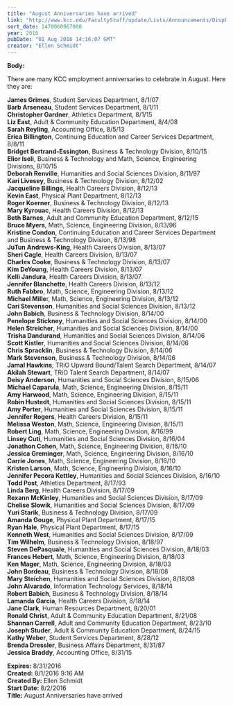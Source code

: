 ```yaml
---
title: "August Anniversaries have arrived"
link: "http://www.kcc.edu/FacultyStaff/update/Lists/Announcements/DispForm.aspx?ID=2260"
sort_date: 1470060967000
year: 2016
pubDate: "01 Aug 2016 14:16:07 GMT"
creator: "Ellen Schmidt"
---
```


<div><b>Body:</b> <div class="ExternalClass773917111A19420485938590E0694316"><p>​There are many KCC employment anniversaries to celebrate in August. Here they are:</p>
<p><strong>James Grimes</strong>, Student Services Department, 8/1/07<br /><strong>Barb Arseneau</strong>, Student Services Department, 8/1/11<br /><strong>Christopher Gardner</strong>, Athletics Department, 8/1/15<br /><strong>Liz East</strong>, Adult &amp; Community Education Department, 8/4/08<br /><strong>Sarah Reyling</strong>, Accounting Office, 8/5/13<br /><strong>Erica Billington</strong>, Continuing Education and Career Services Department, 8/8/11<br /><strong>Bridget Bertrand-Essington</strong>, Business &amp; Technology Division, 8/10/15<br /><strong>Elior Iseli</strong>, Business &amp; Technology and Math, Science, Engineering Divisions, 8/10/15<br /><strong>Deborah Renville</strong>, Humanities and Social Sciences Division, 8/11/97<br /><strong>Kari Livesey</strong>, Business &amp; Technology Division, 8/12/02<br /><strong>Jacqueline Billings</strong>, Health Careers Division, 8/12/13<br /><strong>Kevin East</strong>, Physical Plant Department, 8/12/13<br /><strong>Roger Koerner</strong>, Business &amp; Technology Division, 8/12/13<br /><strong>Mary Kyrouac</strong>, Health Careers Division, 8/12/13<br /><strong>Beth Barnes</strong>, Adult and Community Education Department, 8/12/15<br /><strong>Bruce Myers</strong>, Math, Science, Engineering Division, 8/13/96<br /><strong>Kristine Condon</strong>, Continuing Education and Career Services Department and Business &amp; Technology Division, 8/13/98<br /><strong>JuTun Andrews-King</strong>, Health Careers Division, 8/13/07<br /><strong>Sheri Cagle</strong>, Health Careers Division, 8/13/07<br /><strong>Charles Cooke</strong>, Business &amp; Technology Division, 8/13/07<br /><strong>Kim DeYoung</strong>, Health Careers Division, 8/13/07<br /><strong>Kelli Jandura</strong>, Health Careers Division, 8/13/07<br /><strong>Jennifer Blanchette</strong>, Health Careers Division, 8/13/12<br /><strong>Ruth Fabbro</strong>, Math, Science, Engineering Division, 8/13/12<br /><strong>Michael Mille</strong>r, Math, Science, Engineering Division, 8/13/12<br /><strong>Cari Stevenson</strong>, Humanities and Social Sciences Division, 8/13/12 <br /><strong>John Babich</strong>, Business &amp; Technology Division, 8/14/00<br /><strong>Penelope Stickney</strong>, Humanities and Social Sciences Division, 8/14/00<br /><strong>Helen Streicher</strong>, Humanities and Social Sciences Division, 8/14/00<br /><strong>Trisha Dandurand</strong>, Humanities and Social Sciences Division, 8/14/06<br /><strong>Scott Kistler</strong>, Humanities and Social Sciences Division, 8/14/06<br /><strong>Chris Spracklin</strong>, Business &amp; Technology Division, 8/14/06<br /><strong>Mark Stevenson</strong>, Business &amp; Technology Division, 8/14/06<br /><strong>Jamal Hawkins</strong>, TRiO Upward Bound/Talent Search Department, 8/14/07<br /><strong>Akilah Stewart</strong>, TRiO Talent Search Department, 8/14/07<br /><strong>Deisy Anderson</strong>, Humanities and Social Sciences Division, 8/15/06<br /><strong>Michael Caparula</strong>, Math, Science, Engineering Division, 8/15/11<br /><strong>Amy Harwood</strong>, Math, Science, Engineering Division, 8/15/11<br /><strong>Robin Hustedt</strong>, Humanities and Social Sciences Division, 8/15/11<br /><strong>Amy Porter</strong>, Humanities and Social Sciences Division, 8/15/11<br /><strong>Jennifer Rogers</strong>, Health Careers Division, 8/15/11<br /><strong>Melissa Weston</strong>, Math, Science, Engineering Division, 8/15/11<br /><strong>Robert Ling</strong>, Math, Science, Engineering Division, 8/16/99<br /><strong>Linsey Cuti</strong>, Humanities and Social Sciences Division, 8/16/04<br /><strong>Jonathon Cohen</strong>, Math, Science, Engineering Division, 8/16/10<br /><strong>Jessica Greminger</strong>, Math, Science, Engineering Division, 8/16/10<br /><strong>Carrie Jones</strong>, Math, Science, Engineering Division, 8/16/10<br /><strong>Kristen Larson</strong>, Math, Science, Engineering Division, 8/16/10<br /><strong>Jennifer Pecora Kettley</strong>, Humanities and Social Sciences Division, 8/16/10<br /><strong>Todd Post</strong>, Athletics Department, 8/17/93<br /><strong>Linda Berg</strong>, Health Careers Division, 8/17/09<br /><strong>Rexann McKinley</strong>, Humanities and Social Sciences Division, 8/17/09<br /><strong>Chelise Slowik</strong>, Humanities and Social Sciences Division, 8/17/09<br /><strong>Yuri Starik</strong>, Business &amp; Technology Division, 8/17/09<br /><strong>Amanda Gouge</strong>, Physical Plant Department, 8/17/15<br /><strong>Ryan Hale</strong>, Physical Plant Department, 8/17/15<br /><strong>Kenneth West</strong>, Humanities and Social Sciences Division, 8/17/09<br /><strong>Tim Wilhelm</strong>, Business &amp; Technology Division, 8/18/97<br /><strong>Steven DePasquale</strong>, Humanities and Social Sciences Division, 8/18/03<br /><strong>Frances Hebert</strong>, Math, Science, Engineering Division, 8/18/03<br /><strong>Ken Mager</strong>, Math, Science, Engineering Division, 8/18/03<br /><strong>John Bordeau</strong>, Business &amp; Technology Division, 8/18/08<br /><strong>Mary Steichen</strong>, Humanities and Social Sciences Division, 8/18/08<br /><strong>John Alvarado</strong>, Information Technology Services, 8/18/14<br /><strong>Robert Babich</strong>, Business &amp; Technology Division, 8/18/14<br /><strong>Lamanda Garcia</strong>, Health Careers Division, 8/18/14<br /><strong>Jane Clark</strong>, Human Resources Department, 8/20/01<br /><strong>Ronald Christ</strong>, Adult &amp; Community Education Department, 8/21/08<br /><strong>Shannan Carrell</strong>, Adult and Community Education Department, 8/23/10<br /><strong>Joseph Studer</strong>, Adult &amp; Community Education Department, 8/24/15<br /><strong>Kathy Weber</strong>, Student Services Department, 8/28/12 <br /><strong>Brenda Dressler</strong>, Business Affairs Department, 8/31/87<br /><strong>Jessica Braddy</strong>, Accounting Office, 8/31/15</p></div></div>
<div><b>Expires:</b> 8/31/2016</div>
<div><b>Created:</b> 8/1/2016 9:16 AM</div>
<div><b>Created By:</b> Ellen Schmidt</div>
<div><b>Start Date:</b> 8/2/2016</div>
<div><b>Title:</b> August Anniversaries have arrived</div>
